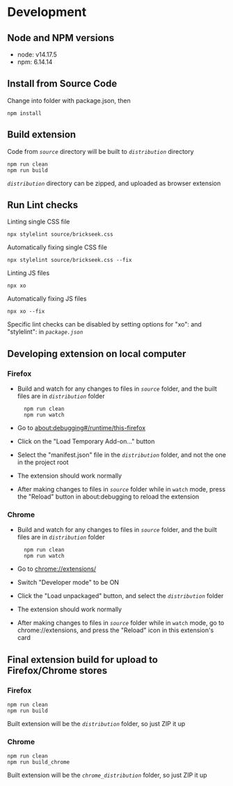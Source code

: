 # Development

## Node and NPM versions
- node: v14.17.5
- npm: 6.14.14

## Install from Source Code
Change into folder with package.json, then
```
npm install
```

## Build extension
Code from _`source`_ directory will be built to _`distribution`_ directory
```
npm run clean
npm run build
```

_`distribution`_ directory can be zipped, and uploaded as browser extension


## Run Lint checks
Linting single CSS file
```
npx stylelint source/brickseek.css
```

Automatically fixing single CSS file
```
npx stylelint source/brickseek.css --fix
```

Linting JS files
```
npx xo
```

Automatically fixing JS files
```
npx xo --fix
```

Specific lint checks can be disabled by setting options for "xo":  and "stylelint": in _`package.json`_


## Developing extension on local computer

### Firefox
- Build and watch for any changes to files in _`source`_ folder, and the built files are in _`distribution`_ folder

        npm run clean
        npm run watch
- Go to <a href="about:debugging#/runtime/this-firefox">about:debugging#/runtime/this-firefox</a>
- Click on the "Load Temporary Add-on..." button
- Select the "manifest.json" file in the _`distribution`_ folder, and not the one in the project root
- The extension should work normally
- After making changes to files in _`source`_ folder while in `watch` mode, press the "Reload" button in about:debugging to reload the extension


### Chrome
- Build and watch for any changes to files in _`source`_ folder, and the built files are in _`distribution`_ folder

        npm run clean
        npm run watch
- Go to <a href="chrome://extensions/">chrome://extensions/</a>
- Switch "Developer mode" to be ON
- Click the "Load unpackaged" button, and select the _`distribution`_ folder
- The extension should work normally
- After making changes to files in _`source`_ folder while in `watch` mode, go to chrome://extensions, and press the "Reload" icon in this extension's card


## Final extension build for upload to Firefox/Chrome stores

### Firefox
```
npm run clean
npm run build
```

Built extension will be the _`distribution`_ folder, so just ZIP it up

### Chrome
```
npm run clean
npm run build_chrome
```

Built extension will be the _`chrome_distribution`_ folder, so just ZIP it up